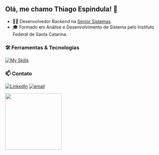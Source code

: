 ## Olá, me chamo Thiago Espindula! 👋

- 👨‍💻 Desenvolvedor Backend na [Senior Sistemas](https://www.senior.com.br/).
- 🎓 Formado em Análise e Desenvolvimento de Sistema pelo Instituto Federal de Santa Catarina.
  
### 🛠️ Ferramentas & Tecnologias

[![My Skills](https://skillicons.dev/icons?i=java,spring,postgresql,docker,rabbitmq,git,aws)](https://skillicons.dev)

### 📫 Contato
[![LinkedIn](https://img.shields.io/badge/LinkedIn-%230077B5.svg?logo=linkedin&logoColor=white)](https://www.linkedin.com/in/thiago-espindula/) [![email](https://img.shields.io/badge/Email-D14836?logo=gmail&logoColor=white)](mailto:thiagoespindula00@gmail.com) 

<img height="180em" src="https://github-readme-stats.vercel.app/api/top-langs/?username=thiagoespindula00&layout=compact&langs_count=6&theme=dracula"/>
